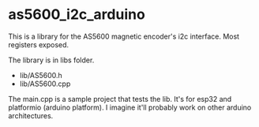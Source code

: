 # as5600_i2c_arduino
This is a library for the AS5600 magnetic encoder's i2c interface.  Most registers exposed. 

The library is in libs folder.  
 - lib/AS5600.h
 - lib/AS5600.cpp

The main.cpp is a sample project that tests the lib.  It's for esp32 and platformio (arduino platform).  I imagine it'll probably work on other arduino architectures.
